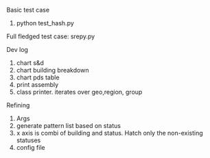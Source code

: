 Basic test case
1. python test_hash.py

Full fledged test case: srepy.py

Dev log
1. chart s&d
1. chart building breakdown
1. chart pds table
1. print assembly
1. class printer. iterates over geo,region, group


Refining
1. Args
1. generate pattern list based on status
1. x axis is combi of building and status. Hatch only the non-existing statuses
1. config file

